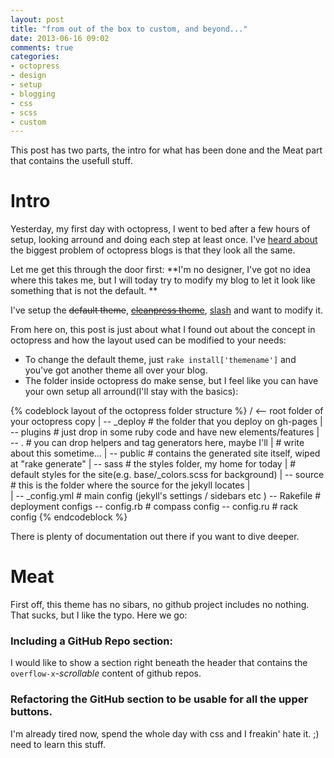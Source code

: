 ```yaml
---
layout: post
title: "from out of the box to custom, and beyond..."
date: 2013-06-16 09:02
comments: true
categories: 
- octopress
- design
- setup
- blogging
- css
- scss
- custom
---
```

This post has two parts, the intro for what has been done and the Meat part that contains the usefull stuff.

# Intro #

Yesterday, my first day with octopress, I went to bed after a few hours of setup, looking arround and doing each step at least once. I've [heard about](http://adam.pohorecki.pl/blog/2012/01/17/octopress-the-good-the-bad-and-the-ugly/) the biggest problem of octopress blogs is that they look all the same.

Let me get this through the door first: **I'm no designer, I've got no idea where this takes me, but I will today try to modify my blog to let it look like something that is not the default. **

I've setup the <strike>default theme</strike>, <strike>[cleanpress theme](https://github.com/kjellski/cleanpress)</strike>, [slash](https://github.com/kjellski/Octopress-Theme-Slash) and want to modify it. 

From here on, this post is just about what I found out about the concept in octopress and how the layout used can be modified to your needs:

* To change the default theme, just ```rake install['themename']``` and you've got another theme all over your blog.
* The folder inside octopress do make sense, but I feel like you can have your own setup all arround(I'll stay with the basics):
    
{% codeblock layout of the octopress folder structure %}
/ <-- root folder of your octopress copy 
 |
 \-- _deploy  # the folder that you deploy on gh-pages
 |
 \-- plugins  # just drop in some ruby code and have new elements/features
 |   \-- .    # you can drop helpers and tag generators here, maybe I'll
 |            # write about this sometime...
 |
 \-- public   # contains the generated site itself, wiped at "rake generate"
 |
 \-- sass         # the styles folder, my home for today
 |                # default styles for the site(e.g. base/_colors.scss for background)
 |
 \-- source       # this is the folder where the source for the jekyll locates
 |                
 |
 \-- _config.yml  # main config (jekyll's settings / sidebars etc )
 \-- Rakefile     # deployment configs
 \-- config.rb    # compass config
 \-- config.ru    # rack config
{% endcodeblock %}

There is plenty of documentation out there if you want to dive deeper.

# Meat #
First off, this theme has no sibars, no github project includes no nothing. That sucks, but I like the typo. Here we go:

### Including a GitHub Repo section:
I would like to show a section right beneath the header that contains the ```overflow-x```*-scrollable* content of github repos.

### Refactoring the GitHub section to be usable for all the upper buttons.

I'm already tired now, spend the whole day with css and I freakin' hate it. ;) need to learn this stuff.